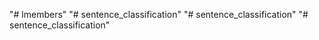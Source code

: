 "# lmembers" 
"# sentence_classification" 
"# sentence_classification" 
"# sentence_classification" 
